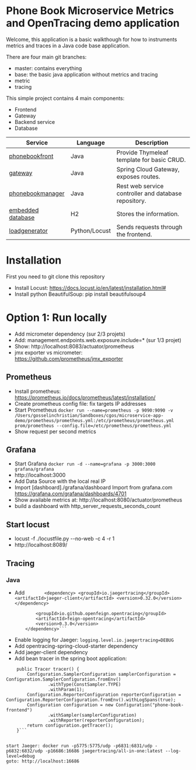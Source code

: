 # Phone Book Microservice Metrics and OpenTracing demo application

Welcome, this application is a basic walkthough for how to instruments metrics and traces in a Java code base application.

There are four main git branches:
* master: contains everything
* base: the basic java application without metrics and tracing
* metric
* tracing

This simple project contains 4 main components:
- Frontend
- Gateway
- Backend service
- Database

| Service                                   | Language      | Description                                          |
| ----------------------------------------- | ------------- | -----------------------------------------------------|
| [phonebookfront](./phonebookfront)        | Java          | Provide Thymeleaf template for basic CRUD.           |
| [gateway](./gateway)                      | Java          | Spring Cloud Gateway, exposes routes.                |
| [phonebookmanager](./phonebookmanager)    | Java          | Rest web service controller and database repository. |
| [embedded database](./phonebookmanager)   | H2            | Stores the information.                              |
| [loadgenerator](./loadgenerator)          | Python/Locust | Sends requests through the frontend.                 |


# Installation
First you need to git clone this repository

* Install Locust: https://docs.locust.io/en/latest/installation.html#
* Install python BeautifulSoup: pip install beautifulsoup4

# Option 1: Run locally



* Add micrometer dependency (sur 2/3 projets)
* Add: management.endpoints.web.exposure.include=* (sur 1/3 projet)
* Show: http://localhost:8083/actuator/prometheus
* jmx exporter vs micrometer: https://github.com/prometheus/jmx_exporter

## Prometheus
* Install prometheus: https://prometheus.io/docs/prometheus/latest/installation/
* Create prometheus config file: fix targets IP addresses
* Start Prometheus ```docker run --name=prometheus -p 9090:9090 -v /Users/gosselinchristian/Sandboxes/cgos/microservice-app-demo/prometheus/prometheus.yml:/etc/prometheus/prometheus.yml prom/prometheus --config.file=/etc/prometheus/prometheus.yml```
* Show request per second metrics

## Grafana
* Start Grafana ```docker run -d --name=grafana -p 3000:3000 grafana/grafana```
* http://localhost:3000
* Add Data Source with the local real IP
* Import [dashboard]./grafana/dashboard Import from grafana.com https://grafana.com/grafana/dashboards/4701
* Show available metrics at: http://localhost:8080/actuator/prometheus
* build a dashboard with http_server_requests_seconds_count


## Start locust
* locust -f ./locustfile.py --no-web -c 4 -r 1
* http://localhost:8089/


## Tracing

### Java
* Add ``` 		<dependency>
			<groupId>io.jaegertracing</groupId>
			<artifactId>jaeger-client</artifactId>
			<version>0.32.0</version>
		</dependency>```
    ```<dependency>
			<groupId>io.github.openfeign.opentracing</groupId>
			<artifactId>feign-opentracing</artifactId>
			<version>0.3.0</version>
		</dependency>```
* Enable logging for Jaeger: ```logging.level.io.jaegertracing=DEBUG```
* Add opentracing-spring-cloud-starter dependency
* Add jaeger-client dependency
* Add bean tracer in the spring boot application:
``` 	@Bean
	public Tracer tracer() {
		Configuration.SamplerConfiguration samplerConfiguration = Configuration.SamplerConfiguration.fromEnv()
				.withType(ConstSampler.TYPE)
				.withParam(1);
		Configuration.ReporterConfiguration reporterConfiguration = Configuration.ReporterConfiguration.fromEnv().withLogSpans(true);
		Configuration configuration = new Configuration("phone-book-frontend")
				.withSampler(samplerConfiguration)
				.withReporter(reporterConfiguration);
		return configuration.getTracer();
	}```


start Jaeger: docker run -p5775:5775/udp -p6831:6831/udp -p6832:6832/udp -p16686:16686 jaegertracing/all-in-one:latest --log-level=debug
goto: http://localhost:16686
